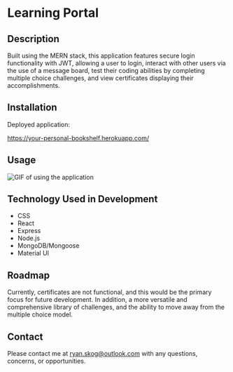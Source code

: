 # Learning Portal

## Description

Built using the MERN stack, this application features secure login functionality with JWT, allowing a user to login, interact with other users via the use of a message board, test their coding abilities by completing multiple choice challenges, and view certificates displaying their accomplishments.

## Installation

Deployed application:

https://your-personal-bookshelf.herokuapp.com/

## Usage

<img src="./client/public/demo.gif" alt="GIF of using the application"/>

## Technology Used in Development

- CSS
- React
- Express
- Node.js
- MongoDB/Mongoose
- Material UI

## Roadmap

Currently, certificates are not functional, and this would be the primary focus for future development. In addition, a more versatile and comprehensive library of challenges, and the ability to move away from the multiple choice model.

## Contact

Please contact me at [ryan.skog@outlook.com](ryan.skog@outlook.com) with any questions, concerns, or opportunities.
